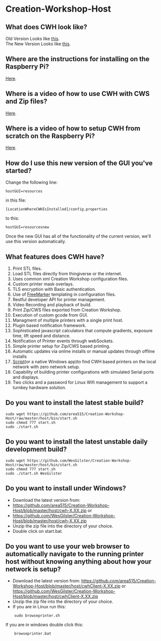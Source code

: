 Creation-Workshop-Host
======================

What does CWH look like?
-------------------------------------------------------------------------------  
Old Version Looks like [this](https://github.com/area515/Creation-Workshop-Host/blob/master/host/cwh.png).  
The New Version Looks like [this](https://github.com/area515/Creation-Workshop-Host/blob/master/host/cwhNew.png).

Where are the instructions for installing on the Raspberry Pi?  
-------------------------------------------------------------------------------  
[Here](https://github.com/area515/Creation-Workshop-Host/wiki/Raspberry-Pi-Manual-Setup-Instructions).

Where is a video of how to use CWH with CWS and Zip files?  
-------------------------------------------------------------------------------  
[Here](https://www.youtube.com/watch?v=J3HTCkxlKcw).

Where is a video of how to setup CWH from scratch on the Raspberry Pi?
-------------------------------------------------------------------------------  
[Here](https://www.youtube.com/watch?v=ng1Sj2ktWhU).

How do I use this new version of the GUI you've started?  
-------------------------------------------------------------------------------  
Change the following line:  
```
hostGUI=resources
```  
in this file:  
```
[LocationWhereCWHIsInstalled]/config.properties
```  
to this:  
```
hostGUI=resourcesnew
```  
Once the new GUI has all of the functionality of the current version, we'll use this version automatically.

What features does CWH have?
-------------------------------------------------------------------------------  
1. Print STL files.
2. Load STL files directly from thingiverse or the internet.
3. Uses common xml Creation Workshop configuration files.
4. Custom printer mask overlays.
5. TLS encryption with Basic authentication.
6. Use of [FreeMarker](http://freemarker.org/) templating in configuration files.
7. Restful developer API for printer management.
8. Video Recording and playback of build.
9. Print Zip/CWS files exported from Creation Workshop.
10. Execution of custom gcode from GUI.
11. Managment of multiple printers with a single print host.
12. Plugin based notification framework.
13. Sophisticated javascript calculators that compute gradients, exposure time, lift speed and distance.
14. Notification of Printer events through webSockets.
15. Simple printer setup for Zip/CWS based printing.
16. Automatic updates via online installs or manual updates through offline installs
17. [Script](https://github.com/area515/Creation-Workshop-Host/blob/master/host/bin/browseprinter.sh)(or a native Windows app)to find CWH based printers on the local network with zero network setup.
18. Capability of building printer configurations with simulated Serial ports and displays.
19. Two clicks and a password for Linux Wifi management to support a turnkey hardware solution.

Do you want to install the latest stable build?
-------------------------------------------------------------------------------
```
sudo wget https://github.com/area515/Creation-Workshop-Host/raw/master/host/bin/start.sh
sudo chmod 777 start.sh
sudo ./start.sh
```

Do you want to install the latest unstable daily development build?
-------------------------------------------------------------------------------
```
sudo wget https://github.com/WesGilster/Creation-Workshop-Host/raw/master/host/bin/start.sh
sudo chmod 777 start.sh
sudo ./start.sh WesGilster
```

Do you want to install under Windows?
------------------------------------------
* Download the latest version from: 
* https://github.com/area515/Creation-Workshop-Host/blob/master/host/cwh-X.XX.zip
 or
* https://github.com/WesGilster/Creation-Workshop-Host/blob/master/host/cwh-X.XX.zip
* Unzip the zip file into the directory of your choice.
* Double click on start.bat.

Do you want to use your web browser to automatically navigate to the running printer host without knowing anything about how your network is setup?
----------------------------------------------------------------------
* Download the latest version from:
https://github.com/area515/Creation-Workshop-Host/blob/master/host/cwhClient-X.XX.zip
 or
https://github.com/WesGilster/Creation-Workshop-Host/blob/master/host/cwhClient-X.XX.zip
* Unzip the zip file into the directory of your choice.
* If you are in Linux run this:
````````
	sudo browseprinter.sh
````````
If you are in windows double click this:
````````
	browseprinter.bat
````````
